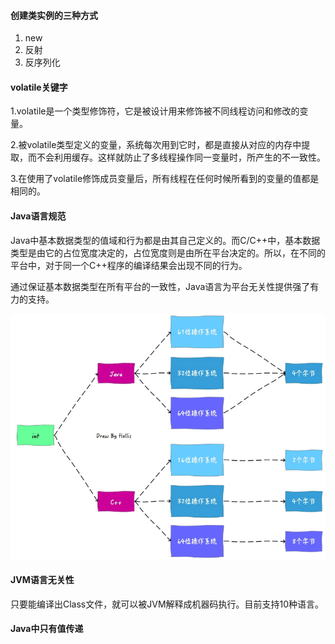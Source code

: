 #### 创建类实例的三种方式

1. new
2. 反射
3. 反序列化

#### volatile关键字

1.volatile是一个类型修饰符，它是被设计用来修饰被不同线程访问和修改的变量。

2.被volatile类型定义的变量，系统每次用到它时，都是直接从对应的内存中提取，而不会利用缓存。这样就防止了多线程操作同一变量时，所产生的不一致性。

3.在使用了volatile修饰成员变量后，所有线程在任何时候所看到的变量的值都是相同的。

#### Java语言规范

Java中基本数据类型的值域和行为都是由其自己定义的。而C/C++中，基本数据类型是由它的占位宽度决定的，占位宽度则是由所在平台决定的。所以，在不同的平台中，对于同一个C++程序的编译结果会出现不同的行为。

通过保证基本数据类型在所有平台的一致性，Java语言为平台无关性提供强了有力的支持。

![](Java1.png)

#### JVM语言无关性

只要能编译出Class文件，就可以被JVM解释成机器码执行。目前支持10种语言。

#### Java中只有值传递

